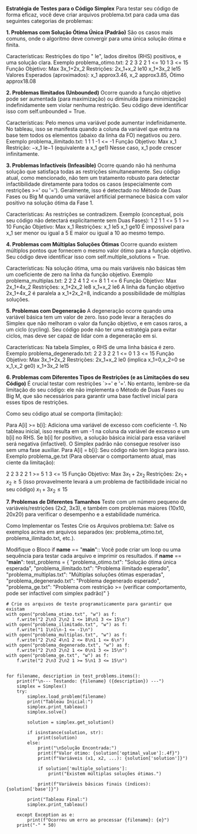 **Estratégia de Testes para o Código Simplex**
Para testar seu código de forma eficaz, você deve criar arquivos problema.txt para cada uma das seguintes categorias de problemas:

**1. Problemas com Solução Ótima Única (Padrão)**
São os casos mais comuns, onde o algoritmo deve convergir para uma única solução ótima e finita.

Características: Restrições do tipo "
le", lados direitos (RHS) positivos, e uma solução clara.
Exemplo problema_otimo.txt:
2 2
3 2
2 1 <= 10
1 3 <= 15
Função Objetivo: Max 3x_1+2x_2
Restrições:
2x_1+x_2
le10
x_1+3x_2
le15
Valores Esperados (aproximados): x_1
approx3.46, x_2
approx3.85, Ótimo
approx18.08

**2. Problemas Ilimitados (Unbounded)**
Ocorre quando a função objetivo pode ser aumentada (para maximização) ou diminuída (para minimização) indefinidamente sem violar nenhuma restrição. Seu código deve identificar isso com self.unbounded = True.

Características: Pelo menos uma variável pode aumentar indefinidamente. No tableau, isso se manifesta quando a coluna da variável que entra na base tem todos os elementos (abaixo da linha da FO) negativos ou zero.
Exemplo problema_ilimitado.txt:
1 1
1
-1 <= -1
Função Objetivo: Max x_1
Restrição: −x_1
le−1 (equivalente a x_1
ge1)
Nesse caso, x_1 pode crescer infinitamente.

**3. Problemas Infactíveis (Infeasible)**
Ocorre quando não há nenhuma solução que satisfaça todas as restrições simultaneamente. Seu código atual, como mencionado, não tem um tratamento robusto para detectar infactibilidade diretamente para todos os casos (especialmente com restrições >=' ou '='). Geralmente, isso é detectado no Método de Duas Fases ou Big M quando uma variável artificial permanece básica com valor positivo na solução ótima da Fase 1.

Características: As restrições se contradizem.
Exemplo (conceptual, pois seu código não detectará explicitamente sem Duas Fases):
1 2
1
1 <= 5
1 >= 10
Função Objetivo: Max x_1
Restrições:
x_1
le5
x_1
ge10
É impossível para x_1 ser menor ou igual a 5 E maior ou igual a 10 ao mesmo tempo.

**4. Problemas com Múltiplas Soluções Ótimas**
Ocorre quando existem múltiplos pontos que fornecem o mesmo valor ótimo para a função objetivo. Seu código deve identificar isso com self.multiple_solutions = True.

Características: Na solução ótima, uma ou mais variáveis não básicas têm um coeficiente de zero na linha da função objetivo.
Exemplo problema_multiplas.txt:
2 2
2 4
1 2 <= 8
1 1 <= 6
Função Objetivo: Max 2x_1+4x_2
Restrições:
x_1+2x_2
le8
x_1+x_2
le6
A linha da função objetivo 2x_1+4x_2 é paralela a x_1+2x_2=8, indicando a possibilidade de múltiplas soluções.

**5. Problemas com Degeneração**
A degeneração ocorre quando uma variável básica tem um valor de zero. Isso pode levar a iterações do Simplex que não melhoram o valor da função objetivo, e em casos raros, a um ciclo (cycling). Seu código pode não ter uma estratégia para evitar ciclos, mas deve ser capaz de lidar com a degeneração em si.

Características: Na tabela Simplex, o RHS de uma linha básica é zero.
Exemplo problema_degenerado.txt:
2 2
3 2
2 1 <= 0
1 3 <= 15
Função Objetivo: Max 3x_1+2x_2
Restrições:
2x_1+x_2
le0 (implica x_1=0,x_2=0 se x_1,x_2
ge0)
x_1+3x_2
le15

**6. Problemas com Diferentes Tipos de Restrições (e as Limitações do seu Código)**
É crucial testar com restrições `>=' e '='. No entanto, lembre-se da limitação do seu código: ele não implementa o Método de Duas Fases ou Big M, que são necessários para garantir uma base factível inicial para esses tipos de restrições.

Como seu código atual se comporta (limitação):

Para A[i] >= b[i]: Adiciona uma variável de excesso com coeficiente -1. No tableau inicial, isso resulta em um -1 na coluna da variável de excesso e um b[i] no RHS. Se b[i] for positivo, a solução básica inicial para essa variável será negativa (infactível). O Simplex padrão não consegue resolver isso sem uma fase auxiliar.
Para A[i] = b[i]: Seu código não tem lógica para isso.
Exemplo problema_ge.txt (Para observar o comportamento atual, mas ciente da limitação):

2 2
3 2
2 1 >= 5
1 3 <= 15
Função Objetivo: Max $3x_1 + 2x_2$
Restrições:
$2x_1 + x_2 \ge 5$ (isso provavelmente levará a um problema de factibilidade inicial no seu código)
$x_1 + 3x_2 \le 15$

**7. Problemas de Diferentes Tamanhos**
Teste com um número pequeno de variáveis/restrições (2x2, 3x3), e também com problemas maiores (10x10, 20x20) para verificar o desempenho e a estabilidade numérica.

Como Implementar os Testes
Crie os Arquivos problema.txt: Salve os exemplos acima em arquivos separados (ex: problema_otimo.txt, problema_ilimitado.txt, etc.).

Modifique o Bloco if __name__ == "__main__"::
Você pode criar um loop ou uma sequência para testar cada arquivo e imprimir os resultados.
if __name__ == "__main__":
    test_problems = {
        "problema_otimo.txt": "Solução ótima única esperada",
        "problema_ilimitado.txt": "Problema ilimitado esperado",
        "problema_multiplas.txt": "Múltiplas soluções ótimas esperadas",
        "problema_degenerado.txt": "Problema degenerado esperado",
        "problema_ge.txt": "Problema com restrição >= (verificar comportamento, pode ser infactível com simplex padrão)"
    }

    # Crie os arquivos de teste programaticamente para garantir que existam
    with open("problema_otimo.txt", "w") as f:
        f.write("2 2\n3 2\n2 1 <= 10\n1 3 <= 15\n")
    with open("problema_ilimitado.txt", "w") as f:
        f.write("1 1\n1\n-1 <= -1\n")
    with open("problema_multiplas.txt", "w") as f:
        f.write("2 2\n2 4\n1 2 <= 8\n1 1 <= 6\n")
    with open("problema_degenerado.txt", "w") as f:
        f.write("2 2\n3 2\n2 1 <= 0\n1 3 <= 15\n")
    with open("problema_ge.txt", "w") as f:
        f.write("2 2\n3 2\n2 1 >= 5\n1 3 <= 15\n")


    for filename, description in test_problems.items():
        print(f"\n--- Testando: {filename} ({description}) ---")
        simplex = Simplex()
        try:
            simplex.load_problem(filename)
            print("Tableau Inicial:")
            simplex.print_tableau()
            simplex.solve()

            solution = simplex.get_solution()

            if isinstance(solution, str):
                print(solution)
            else:
                print("\nSolução Encontrada:")
                print(f"Valor ótimo: {solution['optimal_value']:.4f}")
                print(f"Variáveis (x1, x2, ...): {solution['solution']}")

                if solution['multiple_solutions']:
                    print("Existem múltiplas soluções ótimas.")

                print(f"Variáveis básicas finais (índices): {solution['base']}")

            print("Tableau Final:")
            simplex.print_tableau()

        except Exception as e:
            print(f"Ocorreu um erro ao processar {filename}: {e}")
        print("-" * 50)
